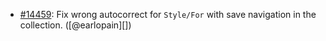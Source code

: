 * [#14459](https://github.com/rubocop/rubocop/pull/14459): Fix wrong autocorrect for `Style/For` with save navigation in the collection. ([@earlopain][])

